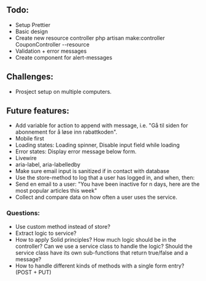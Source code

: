 ## Todo:

- Setup Prettier
- Basic design
- Create new resource controller php artisan make:controller CouponController --resource
- Validation + error messages
- Create component for alert-messages

## Challenges:

- Prosject setup on multiple computers.

## Future features:

- Add variable for action to append with message, i.e. "Gå til siden for abonnement for å løse inn rabattkoden".
- Mobile first
- Loading states: Loading spinner, Disable input field while loading
- Error states: Display error message below form.
- Livewire
- aria-label, aria-labelledby
- Make sure email input is sanitized if in contact with database
- Use the store-method to log that a user has logged in, and when, then:
- Send en email to a user: "You have been inactive for n days, here are the most popular articles this week"
- Collect and compare data on how often a user uses the service.

### Questions:

- Use custom method instead of store?
- Extract logic to service?
- How to apply Solid principles? How much logic should be in the controller? Can we use a service class to handle the logic? Should the service class have its own sub-functions that return true/false and a message?
- How to handle different kinds of methods with a single form entry? (POST + PUT)
